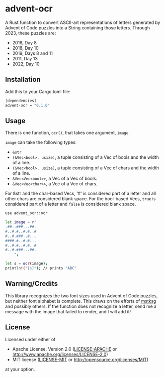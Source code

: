 # advent-ocr

A Rust function to convert ASCII-art representations of letters generated by Advent of Code puzzles into a String containing those letters. Through 2023, these puzzles are:
* 2016, Day 8
* 2018, Day 10
* 2019, Days 8 and 11
* 2011, Day 13
* 2022, Day 10

## Installation

Add this to your Cargo.toml file:
```sh
[dependencies]
advent-ocr = "0.1.0"
```

## Usage

There is one function, `ocr()`, that takes one argument, `image`.

`image` can take the following types:
* `&str`
* `(&Vec<bool>, usize)`, a tuple consisting of a Vec of bools and the width of a line.
* `(&Vec<bool>, usize)`, a tuple consisting of a Vec of chars and the width of a line.
* `&Vec<Vec<bool>>`, a Vec of a Vec of bools.
* `&Vec<Vec<char>>`, a Vec of a Vec of chars.

For &str and the char-based Vecs, '#' is considered part of a letter and all other chars are considered blank space. For the bool-based Vecs, `true` is considered part of a letter and `false` is considered blank space.

```sh
use advent_ocr::ocr

let image = r"
.##..###...##.
#..#.#..#.#..#
#..#.###..#...
####.#..#.#...
#..#.#..#.#..#
#..#.###...##.
    ";

let s = ocr(image);
println!("{s}"); // prints "ABC"
```

## Warning/Credits

This library recognizes the two font sizes used in Advent of Code puzzles, but neither font alphabet is complete. This draws on the efforts of [mstksg](https://github.com/mstksg) and possibly others. If the function does not recognize a letter, send me a message with the image that failed to render, and I will add it!

## License

Licensed under either of

- Apache License, Version 2.0 ([LICENSE-APACHE](LICENSE-APACHE) or
  http://www.apache.org/licenses/LICENSE-2.0)
- MIT license ([LICENSE-MIT](LICENSE-MIT) or http://opensource.org/licenses/MIT)

at your option.
